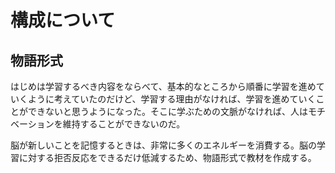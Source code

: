 # 構成について

## 物語形式

はじめは学習するべき内容をならべて、基本的なところから順番に学習を進めていくように考えていたのだけど、学習する理由がなければ、学習を進めていくことができないと思うようになった。そこに学ぶための文脈がなければ、人はモチベーションを維持することができないのだ。

脳が新しいことを記憶するときは、非常に多くのエネルギーを消費する。脳の学習に対する拒否反応をできるだけ低減するため、物語形式で教材を作成する。
